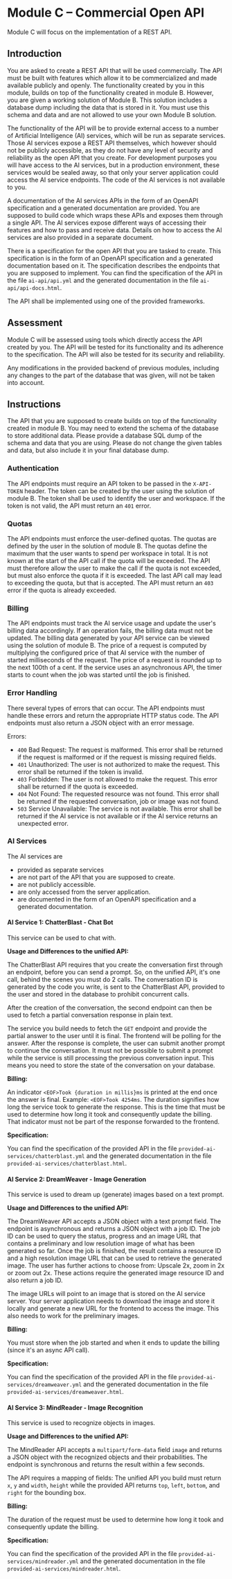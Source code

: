 # Module C – Commercial Open API

Module C will focus on the implementation of a REST API.

## Introduction

You are asked to create a REST API that will be used commercially. The API must be built with features which allow it to
be commercialized and made available publicly and openly. The functionality created by you in this module, builds on top
of the functionality created in module B. However, you are given a working solution of Module B. This solution includes
a database dump including the data that is stored in it. You must use this schema and data and are not allowed to use
your own Module B solution.

The functionality of the API will be to provide external access to a number of Artificial Intelligence (AI) services,
which will be run as separate services. Those AI services expose a REST API themselves, which however should not be
publicly accessible, as they do not have any level of security and reliability as the open API that you create. For
development purposes you will have access to the AI services, but in a production environment, these services would be
sealed away, so that only your server application could access the AI service endpoints. The code of the AI services is
not available to you.

A documentation of the AI services APIs in the form of an OpenAPI specification and a generated documentation
are provided. You are supposed to build code which wraps these APIs and exposes them through a single API. The AI
services expose different ways of accessing their features and how to pass and receive data. Details on how to access
the AI services are also provided in a separate document.

There is a specification for the open API that you are tasked to create. This specification is in the form of an
OpenAPI specification and a generated documentation based on it. The specification describes the endpoints that you are
supposed to implement. You can find the specification of the API in the file `ai-api/api.yml` and the generated
documentation in the file `ai-api/api-docs.html`.

The API shall be implemented using one of the provided frameworks.

## Assessment

Module C will be assessed using tools which directly access the API created by you. The API will be tested for
its functionality and its adherence to the specification. The API will also be tested for its security and reliability.

Any modifications in the provided backend of previous modules, including any changes to the part of the database that
was given, will not be taken into account.

## Instructions

The API that you are supposed to create builds on top of the functionality created in module B. You may need to
extend the schema of the database to store additional data. Please provide a database SQL dump of the schema and data
that you are using. Please do not change the given tables and data, but also include it in your final database dump.

### Authentication

The API endpoints must require an API token to be passed in the `X-API-TOKEN` header. The token can be created by the
user using the solution of module B. The token shall be used to identify the user and workspace. If the token is not
valid, the API must return an `401` error.

### Quotas

The API endpoints must enforce the user-defined quotas. The quotas are defined by the user in the solution of module B.
The quotas define the maximum that the user wants to spend per workspace in total. It is not known at the start
of the API call if the quota will be exceeded. The API must therefore allow the user to make the call if the quota is
not exceeded, but must also enforce the quota if it is exceeded. The last API call may lead to exceeding the quota, but
that is accepted. The API must return an `403` error if the quota is already exceeded.

### Billing

The API endpoints must track the AI service usage and update the user's billing data accordingly. If an operation fails,
the billing data must not be updated. The billing data generated by your API service can be viewed using the solution of
module B. The price of a request is computed by multiplying the configured price of that AI service with the number of
started milliseconds of the request. The price of a request is rounded up to the next 100th of a cent. If the service
uses an asynchronous API, the timer starts to count when the job was started until the job is finished.

### Error Handling

There several types of errors that can occur. The API endpoints must handle these errors and return the appropriate
HTTP status code. The API endpoints must also return a JSON object with an error message.

Errors:

- `400` Bad Request: The request is malformed. This error shall be returned if the request is malformed or if the
  request is missing required fields.
- `401` Unauthorized: The user is not authorized to make the request. This error shall be returned if the token is
  invalid.
- `403` Forbidden: The user is not allowed to make the request. This error shall be returned if the quota is exceeded.
- `404` Not Found: The requested resource was not found. This error shall be returned if the requested conversation, job
  or image was not found.
- `503` Service Unavailable: The service is not available. This error shall be returned if the AI service is not
  available or if the AI service returns an unexpected error.

### AI Services

The AI services are

- provided as separate services
- are not part of the API that you are supposed to create.
- are not publicly accessible.
- are only accessed from the server application.
- are documented in the form of an OpenAPI specification and a generated documentation.

#### AI Service 1: ChatterBlast - Chat Bot

This service can be used to chat with.

**Usage and Differences to the unified API:**

The ChatterBlast API requires that you create the conversation first through an endpoint, before you can send a prompt.
So, on the unified API, it's one call, behind the scenes you must do 2 calls. The conversation ID is generated by the
code you write, is sent to the ChatterBlast API, provided to the user and stored in the database to prohibit concurrent
calls.

After the creation of the conversation, the second endpoint can then be used to fetch a partial conversation response in
plain text.

The service you build needs to fetch the `GET` endpoint and provide the partial answer to the user until it is final.
The frontend will be polling for the answer. After the response is complete, the user can submit another prompt to
continue the conversation. It must not be possible to submit a prompt while the service is still processing the
previous conversation input. This means you need to store the state of the conversation on your database.

**Billing:**

An indicator `<EOF>Took {duration in millis}ms` is printed at the end once the answer is final.
Example: `<EOF>Took 4254ms`. The duration signifies how long the service took to generate the response. This is the time
that must be used to determine how long it took and consequently update the billing. That indicator must not be part
of the response forwarded to the frontend.

**Specification:**

You can find the specification of the provided API in the file `provided-ai-services/chatterblast.yml` and the generated
documentation in the file `provided-ai-services/chatterblast.html`.

#### AI Service 2: DreamWeaver - Image Generation

This service is used to dream up (generate) images based on a text prompt.

**Usage and Differences to the unified API:**

The DreamWeaver API accepts a JSON object with a text prompt field. The endpoint is asynchronous and returns a JSON
object with a job ID. The job ID can be used to query the status, progress and an image URL that contains a preliminary
and low resolution image of what has been generated so far. Once the job is finished, the result contains a resource ID
and a high resolution image URL that can be used to retrieve the generated image. The user has further actions to choose
from: Upscale 2x, zoom in 2x or zoom out 2x. These actions require the generated image resource ID and also return a job
ID.

The image URLs will point to an image that is stored on the AI service server. Your server application needs to download
the image and store it locally and generate a new URL for the frontend to access the image. This also needs to work for
the preliminary images.

**Billing:**

You must store when the job started and when it ends to update the billing (since it's an async API call).

**Specification:**

You can find the specification of the provided API in the file `provided-ai-services/dreamweaver.yml` and the generated
documentation in the file `provided-ai-services/dreamweaver.html`.

#### AI Service 3: MindReader - Image Recognition

This service is used to recognize objects in images.

**Usage and Differences to the unified API:**

The MindReader API accepts a `multipart/form-data` field `image` and returns a JSON object with the recognized objects
and their probabilities. The endpoint is synchronous and returns the result within a few seconds.

The API requires a mapping of fields: The unified API you build must return `x`, `y` and `width`, `height` while the
provided API returns `top`, `left`, `bottom`, and `right` for the bounding box.

**Billing:**

The duration of the request must be used to determine how long it took and consequently update the billing.

**Specification:**

You can find the specification of the provided API in the file `provided-ai-services/mindreader.yml` and the generated
documentation in the file `provided-ai-services/mindreader.html`.
